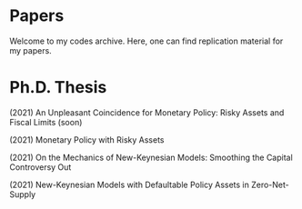 # Papers

Welcome to my codes archive. Here, one can find replication material for my papers.

# Ph.D. Thesis

(2021) An Unpleasant Coincidence for Monetary Policy: Risky Assets and Fiscal Limits (soon)

(2021) Monetary Policy with Risky Assets

(2021) On the Mechanics of New-Keynesian Models: Smoothing the Capital Controversy Out

(2021) New-Keynesian Models with Defaultable Policy Assets in Zero-Net-Supply
